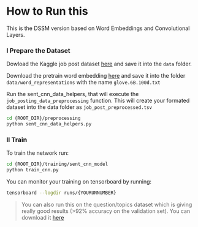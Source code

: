 # How to Run this

This is the DSSM version based on Word Embeddings and Convolutional Layers.

### I Prepare the Dataset

Dowload the Kaggle job post dataset [here](https://www.kaggle.com/madhab/jobposts/downloads/online-job-postings.zip) and save it into the `data` folder.

Download the pretrain word embedding [here](https://worksheets.codalab.org/rest/bundles/0x15a09c8f74f94a20bec0b68a2e6703b3/contents/blob/) and save it into the folder `data/word_representations` with the name `glove.6B.100d.txt`

Run the sent_cnn_data_helpers, that will execute the `job_posting_data_preprocessing` function. This will create your formated dataset into the data folder as `job_post_preprocessed.tsv`

``` sh
cd {ROOT_DIR}/preprocessing
python sent_cnn_data_helpers.py
```

### II Train

To train the network run:

``` sh
cd {ROOT_DIR}/training/sent_cnn_model
python train_cnn.py
```

You can monitor your training on tensorboard by running:

``` sh
tensorboard --logdir runs/{YOURUNNUMBER}
```


> You can also run this on the question/topics dataset which is giving really good results (>92% accuracy on the validation set). You can download it [here](https://raw.githubusercontent.com/scottyih/STAGG/master/webquestions.examples.train.e2e.top10.filter.patrel.sid.tsv)